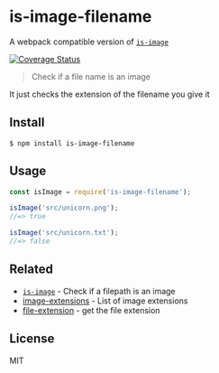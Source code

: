 # is-image-filename

A webpack compatible version of [`is-image`](https://www.npmjs.com/package/is-image)

[![Coverage Status](https://coveralls.io/repos/github/kellyrmilligan/is-image-filename/badge.svg?branch=master)](https://coveralls.io/github/kellyrmilligan/is-image-filename?branch=master)

> Check if a file name is an image

It just checks the extension of the filename you give it

## Install

```
$ npm install is-image-filename
```

## Usage

```js
const isImage = require('is-image-filename');

isImage('src/unicorn.png');
//=> true

isImage('src/unicorn.txt');
//=> false
```

## Related
- [`is-image`](https://www.npmjs.com/package/is-image) - Check if a filepath is an image
- [image-extensions](https://github.com/arthurvr/image-extensions) - List of image extensions
- [file-extension](https://www.npmjs.com/package/file-extension) - get the file extension

## License

MIT
